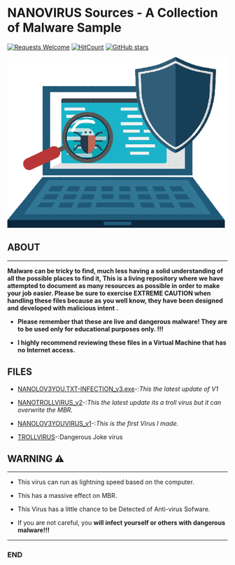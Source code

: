 # NANOVIRUS Sources - A Collection of Malware Sample

[![Requests Welcome](https://img.shields.io/badge/requests-welcome-brightgreen.svg?style=round)](https://github.com/anonymouschichvy/VirusCollection/issues)
[![HitCount](http://hits.dwyl.com/Virus-Samples/Malware-Sample-Sources.svg)](https://github.com/anonymouschichvy/VirusCollection)
[![GitHub stars](https://img.shields.io/github/stars/Virus-Samples/Malware-Sample-Sources.svg?style=social&label=Star&maxAge=2592000)](https://github.com/anonymouschichvy/VirusCollection)

![Logo](https://github.com/anonymouschichvy/VirusCollection/blob/main/image/nanocollection-removebg-preview.png)

## ABOUT
---
**Malware can be tricky to find, much less having a solid understanding of all the possible places to find it,  This is a living repository where we have attempted to document as many resources as possible in order to make your job easier.  Please be sure to exercise EXTREME CAUTION when handling these files because as you well know, they have been designed and developed with malicious intent .**

* **Please remember that these are live and dangerous malware! They are to be used only for educational purposes only. !!!**

* **I highly recommend reviewing these files in a Virtual Machine that has no Internet access.**

## FILES

* [NANOLOV3YOU.TXT-INFECTION_v3.exe](https://github.com/anonymouschichvy/VirusCollection/blob/main/FILES/NANOLOV3YOU.TXT-INFECTION_v3.zip)-:*This the latest update of V1*

* [NANOTROLLVIRUS_v2](https://github.com/anonymouschichvy/VirusCollection/blob/main/FILES/NANOTROLLVIRUS_v2.zip)-:*This the latest update its a troll virus but it can overwrite the MBR.*

* [NANOLOV3YOUVIRUS_v1](https://github.com/anonymouschichvy/VirusCollection/blob/main/FILES/NANOLOV3YOUVIRUS_v1.zip)-:*This is the first Virus I made.*

* [TROLLVIRUS](https://github.com/anonymouschichvy/VirusCollection/blob/main/FILES/NANOTROLLVIRUS.zip)-:Dangerous Joke virus
## WARNING ⚠️
---
* This virus can run as lightning speed based on the computer.

* This has a massive effect on MBR.

* This Virus has a little chance to be Detected of Anti-virus Sofware.
 
* If you are not careful, you **will infect yourself or others with dangerous malware!!!**
---
### END
